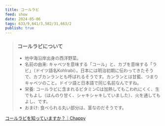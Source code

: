 ```yaml
---
title: コールラビ
feed: show
date: 2024-05-06
tags: 633/9,641/3,582/31,663/2
publish: true
---
```

> ### コールラビについて
>- 地中海沿岸出身の西洋野菜。
>- 名前の由来: キャベツを意味する「コール」と、カブを意味する「ラビ」（ドイツ語名Kohlrabi）。日本には明治初期に伝わってきたそうで、カブカンランとも呼ばれるそうです。カンランとは甘藍、つまりキャベツのこと。ドイツ語と日本語で同じ名前なんですね。
>- 栄養: コールラビに含まれるビタミンCは加熱してもこわれにくく、生でもよし（ほんのり甘く、シャキシャキしていました）、火を通してもよし、です。
>- おまけ: 食べられる丸い部分は、茎なのだそうです。

[コールラビを知っていますか？｜Chappy](https://note.com/chappy123/n/ne68cd9bf1bf7)

